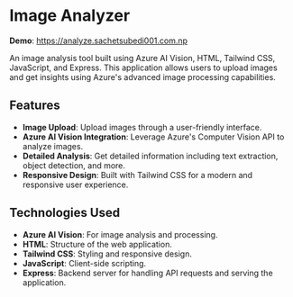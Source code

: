# Image Analyzer

**Demo**: https://analyze.sachetsubedi001.com.np

An image analysis tool built using Azure AI Vision, HTML, Tailwind CSS, JavaScript, and Express. This application allows users to upload images and get insights using Azure's advanced image processing capabilities.

## Features

- **Image Upload**: Upload images through a user-friendly interface.
- **Azure AI Vision Integration**: Leverage Azure's Computer Vision API to analyze images.
- **Detailed Analysis**: Get detailed information including text extraction, object detection, and more.
- **Responsive Design**: Built with Tailwind CSS for a modern and responsive user experience.

## Technologies Used

- **Azure AI Vision**: For image analysis and processing.
- **HTML**: Structure of the web application.
- **Tailwind CSS**: Styling and responsive design.
- **JavaScript**: Client-side scripting.
- **Express**: Backend server for handling API requests and serving the application.
